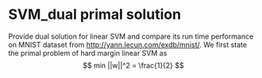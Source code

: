 # SVM_dual primal solution
Provide dual solution for linear SVM and compare its run time performance on MNIST dataset from http://yann.lecun.com/exdb/mnist/. We first state the primal problem of hard margin linear SVM as
$$
min ||w||^2 = \frac{1}{2}
$$
